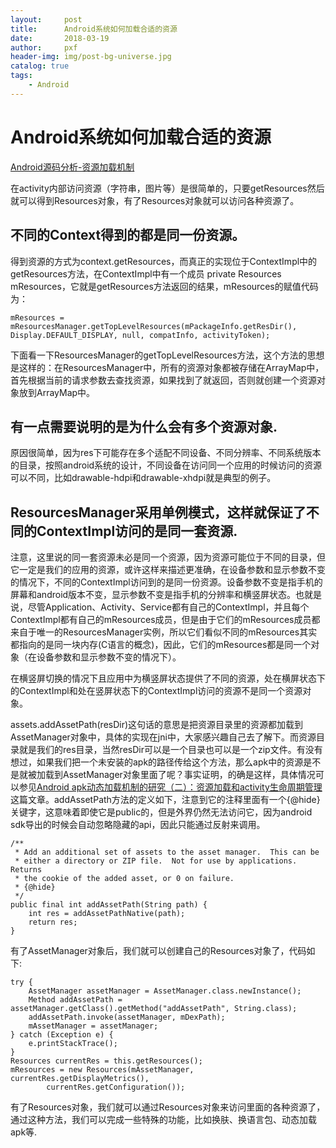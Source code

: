 ```yaml
---
layout:     post
title:      Android系统如何加载合适的资源
date:       2018-03-19
author:     pxf
header-img: img/post-bg-universe.jpg
catalog: true
tags:
    - Android
---
```

Android系统如何加载合适的资源
===

[Android源码分析-资源加载机制](http://blog.csdn.net/singwhatiwanna/article/details/24532419)

在activity内部访问资源（字符串，图片等）是很简单的，只要getResources然后就可以得到Resources对象，有了Resources对象就可以访问各种资源了。

## 不同的Context得到的都是同一份资源。

得到资源的方式为context.getResources，而真正的实现位于ContextImpl中的getResources方法，在ContextImpl中有一个成员 private Resources mResources，它就是getResources方法返回的结果，mResources的赋值代码为：
```
mResources = mResourcesManager.getTopLevelResources(mPackageInfo.getResDir(),
Display.DEFAULT_DISPLAY, null, compatInfo, activityToken);
```
下面看一下ResourcesManager的getTopLevelResources方法，这个方法的思想是这样的：在ResourcesManager中，所有的资源对象都被存储在ArrayMap中，首先根据当前的请求参数去查找资源，如果找到了就返回，否则就创建一个资源对象放到ArrayMap中。

## 有一点需要说明的是为什么会有多个资源对象.

原因很简单，因为res下可能存在多个适配不同设备、不同分辨率、不同系统版本的目录，按照android系统的设计，不同设备在访问同一个应用的时候访问的资源可以不同，比如drawable-hdpi和drawable-xhdpi就是典型的例子。

## ResourcesManager采用单例模式，这样就保证了不同的ContextImpl访问的是同一套资源.

注意，这里说的同一套资源未必是同一个资源，因为资源可能位于不同的目录，但它一定是我们的应用的资源，或许这样来描述更准确，在设备参数和显示参数不变的情况下，不同的ContextImpl访问到的是同一份资源。设备参数不变是指手机的屏幕和android版本不变，显示参数不变是指手机的分辨率和横竖屏状态。也就是说，尽管Application、Activity、Service都有自己的ContextImpl，并且每个ContextImpl都有自己的mResources成员，但是由于它们的mResources成员都来自于唯一的ResourcesManager实例，所以它们看似不同的mResources其实都指向的是同一块内存(C语言的概念)，因此，它们的mResources都是同一个对象（在设备参数和显示参数不变的情况下）。

在横竖屏切换的情况下且应用中为横竖屏状态提供了不同的资源，处在横屏状态下的ContextImpl和处在竖屏状态下的ContextImpl访问的资源不是同一个资源对象。

assets.addAssetPath(resDir)这句话的意思是把资源目录里的资源都加载到AssetManager对象中，具体的实现在jni中，大家感兴趣自己去了解下。而资源目录就是我们的res目录，当然resDir可以是一个目录也可以是一个zip文件。有没有想过，如果我们把一个未安装的apk的路径传给这个方法，那么apk中的资源是不是就被加载到AssetManager对象里面了呢？事实证明，的确是这样，具体情况可以参见[Android apk动态加载机制的研究（二）：资源加载和activity生命周期管理](http://blog.csdn.net/singwhatiwanna/article/details/23387079)这篇文章。addAssetPath方法的定义如下，注意到它的注释里面有一个{@hide}关键字，这意味着即使它是public的，但是外界仍然无法访问它，因为android sdk导出的时候会自动忽略隐藏的api，因此只能通过反射来调用。
```
/** 
 * Add an additional set of assets to the asset manager.  This can be 
 * either a directory or ZIP file.  Not for use by applications.  Returns 
 * the cookie of the added asset, or 0 on failure. 
 * {@hide} 
 */  
public final int addAssetPath(String path) {  
    int res = addAssetPathNative(path);  
    return res;  
}  
```
有了AssetManager对象后，我们就可以创建自己的Resources对象了，代码如下:

```
try {  
    AssetManager assetManager = AssetManager.class.newInstance();  
    Method addAssetPath = assetManager.getClass().getMethod("addAssetPath", String.class);  
    addAssetPath.invoke(assetManager, mDexPath);  
    mAssetManager = assetManager;  
} catch (Exception e) {  
    e.printStackTrace();  
}  
Resources currentRes = this.getResources();  
mResources = new Resources(mAssetManager, currentRes.getDisplayMetrics(),  
        currentRes.getConfiguration());
```
有了Resources对象，我们就可以通过Resources对象来访问里面的各种资源了，通过这种方法，我们可以完成一些特殊的功能，比如换肤、换语言包、动态加载apk等.
